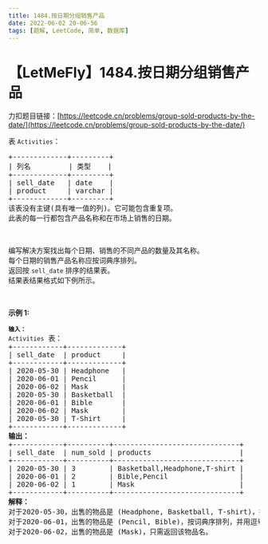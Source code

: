 ```yaml
---
title: 1484.按日期分组销售产品
date: 2022-06-02 20-06-56
tags: [题解, LeetCode, 简单, 数据库]
---
```


# 【LetMeFly】1484.按日期分组销售产品

力扣题目链接：[https://leetcode.cn/problems/group-sold-products-by-the-date/](https://leetcode.cn/problems/group-sold-products-by-the-date/)

<p>表&nbsp;<code>Activities</code>：</p>

<pre>
+-------------+---------+
| 列名         | 类型    |
+-------------+---------+
| sell_date   | date    |
| product     | varchar |
+-------------+---------+
该表没有主键(具有唯一值的列)。它可能包含重复项。
此表的每一行都包含产品名称和在市场上销售的日期。
</pre>

<p>&nbsp;</p>

<p>编写解决方案找出每个日期、销售的不同产品的数量及其名称。<br />
每个日期的销售产品名称应按词典序排列。<br />
返回按&nbsp;<code>sell_date</code> 排序的结果表。<br />
结果表结果格式如下例所示。</p>

<p>&nbsp;</p>

<p><strong>示例 1:</strong></p>

<pre>
<code><strong>输入：</strong>
Activities</code> 表：
+------------+-------------+
| sell_date  | product     |
+------------+-------------+
| 2020-05-30 | Headphone   |
| 2020-06-01 | Pencil      |
| 2020-06-02 | Mask        |
| 2020-05-30 | Basketball  |
| 2020-06-01 | Bible       |
| 2020-06-02 | Mask        |
| 2020-05-30 | T-Shirt     |
+------------+-------------+
<strong>输出：</strong>
+------------+----------+------------------------------+
| sell_date  | num_sold | products                     |
+------------+----------+------------------------------+
| 2020-05-30 | 3        | Basketball,Headphone,T-shirt |
| 2020-06-01 | 2        | Bible,Pencil                 |
| 2020-06-02 | 1        | Mask                         |
+------------+----------+------------------------------+
<strong>解释：</strong>
对于2020-05-30，出售的物品是 (Headphone, Basketball, T-shirt)，按词典序排列，并用逗号 ',' 分隔。
对于2020-06-01，出售的物品是 (Pencil, Bible)，按词典序排列，并用逗号分隔。
对于2020-06-02，出售的物品是 (Mask)，只需返回该物品名。
</pre>


    